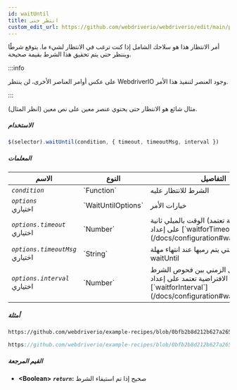 ```yaml
---
id: waitUntil
title: انتظر حتى
custom_edit_url: https://github.com/webdriverio/webdriverio/edit/main/packages/webdriverio/src/commands/element/waitUntil.ts
---
```


أمر الانتظار هذا هو سلاحك الشامل إذا كنت ترغب في الانتظار لشيء ما. يتوقع شرطًا وينتظر حتى يتم تحقيق هذا الشرط بقيمة صحيحة.

:::info

على عكس أوامر العناصر الأخرى، لن ينتظر WebdriverIO وجود العنصر لتنفيذ هذا الأمر.

:::

مثال شائع هو الانتظار حتى يحتوي عنصر معين على نص معين (انظر المثال).

##### الاستخدام

```js
$(selector).waitUntil(condition, { timeout, timeoutMsg, interval })
```

##### المعلمات

<table>
  <thead>
    <tr>
      <th>الاسم</th><th>النوع</th><th>التفاصيل</th>
    </tr>
  </thead>
  <tbody>
    <tr>
      <td><code><var>condition</var></code></td>
      <td>`Function`</td>
      <td>الشرط للانتظار عليه</td>
    </tr>
    <tr>
      <td><code><var>options</var></code><br /><span className="label labelWarning">اختياري</span></td>
      <td>`WaitUntilOptions`</td>
      <td>خيارات الأمر</td>
    </tr>
    <tr>
      <td><code><var>options.timeout</var></code><br /><span className="label labelWarning">اختياري</span></td>
      <td>`Number`</td>
      <td>الوقت بالميلي ثانية (القيمة الافتراضية تعتمد على إعداد [`waitforTimeout`](/docs/configuration#waitfortimeout))</td>
    </tr>
    <tr>
      <td><code><var>options.timeoutMsg</var></code><br /><span className="label labelWarning">اختياري</span></td>
      <td>`String`</td>
      <td>رسالة الخطأ التي يتم رميها عند انتهاء مهلة waitUntil</td>
    </tr>
    <tr>
      <td><code><var>options.interval</var></code><br /><span className="label labelWarning">اختياري</span></td>
      <td>`Number`</td>
      <td>الفاصل الزمني بين فحوص الشرط (القيمة الافتراضية تعتمد على إعداد [`waitforInterval`](/docs/configuration#waitforinterval))</td>
    </tr>
  </tbody>
</table>

##### أمثلة

```html reference title="index.html" useHTTPS
https://github.com/webdriverio/example-recipes/blob/0bfb2b8d212b627a2659b10f4449184b657e1d59/waitUntil/index.html#L3-L8
```

```js reference title="waitUntilExample.js" useHTTPS
https://github.com/webdriverio/example-recipes/blob/0bfb2b8d212b627a2659b10f4449184b657e1d59/waitUntil/waitUntilExample.js#L6-L14
```

##### القيم المرجعة

- **&lt;Boolean&gt;**
            **<code><var>return</var></code>:** صحيح إذا تم استيفاء الشرط